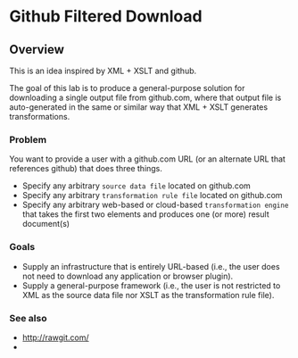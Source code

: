 # Github Filtered Download

## Overview

This is an idea inspired by XML + XSLT and github.

The goal of this lab is to produce a general-purpose solution for downloading a single output file from github.com, where that output file is auto-generated in the same or similar way that XML + XSLT generates transformations.

### Problem

You want to provide a user with a github.com URL (or an alternate URL that references github) that does three things.

* Specify any arbitrary `source data file` located on github.com
* Specify any arbitrary `transformation rule file` located on github.com
* Specify any arbitrary web-based or cloud-based `transformation engine` that takes the first two elements and produces one (or more) result document(s)

### Goals

* Supply an infrastructure that is entirely URL-based (i.e., the user does not need to download any application or browser plugin).
* Supply a general-purpose framework (i.e., the user is not restricted to XML as the source data file nor XSLT as the transformation rule file).

### See also

* http://rawgit.com/
* 
